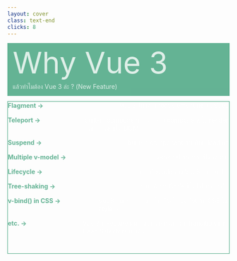 ```yaml
---
layout: cover
class: text-end
clicks: 8
---
```


<PageNumber :page="$page" />

<div v-click="[0, 9]" class="custom-background-title">
  <p
    v-click="[0, 9]"
    v-motion
    :initial="{ x: -400 }"
    :enter="{ x: 0 }"
    :leave="{ x: 500 }"
    class="custom-title"
  >
    Why Vue 3
  </p>
  <p
    v-click="[0, 9]"
    v-motion
    :initial="{ x: -200 }"
    :enter="{ x: 0 }"
    :leave="{ x: 200 }"
    class="custom-sub-title"
  >
    แล้วทำไมต้อง Vue 3 ล่ะ ? (New Feature)
  </p>
</div>
<div class="custom-container">
  <div
    v-click="[1, 9]"
    v-motion
    :initial="{ x: -400 }"
    :enter="{ x: 0 }"
    :leave="{ x: 400 }"
    class="custom-height-box custom-border-box pa-3"
  >
    <div class="mt-0">
      <div v-click="[1, 9]" class="custom-display-box-title">
        <p class="custom-display-subtitle-content-list">
          <span class="custom-subtitle-list"> Flagment -> </span>
          <span class="custom-content-list"> Vue 3 ไม่ต้องมี root element เหมือน Vue2 </span>
        </p>
      </div>
      <div v-click="[2, 9]" class="custom-display-box-title">
        <p class="custom-display-subtitle-content-list">
          <span class="custom-subtitle-list"> Teleport -> </span>
          <span class="custom-content-list">
            built-in component สำหรับย้าย component ไป render ยังตำแหน่งอื่นใน DOM
          </span>
        </p>
      </div>
      <div v-click="[3, 9]" class="custom-display-box-title">
        <p class="custom-display-subtitle-content-list">
          <span class="custom-subtitle-list"> Suspend -> </span>
          <span class="custom-content-list"> built-in component สำหรับทำ loading </span>
        </p>
      </div>
      <div v-click="[4, 9]" class="custom-display-box-title">
        <p class="custom-display-subtitle-content-list">
          <span class="custom-subtitle-list"> Multiple v-model -> </span>
          <span class="custom-content-list"> v-model สามารถใส่ได้หลายตัว </span>
        </p>
      </div>
      <div v-click="[5, 9]" class="custom-display-box-title">
        <p class="custom-display-subtitle-content-list">
          <span class="custom-subtitle-list"> Lifecycle -> </span>
          <span class="custom-content-list"> ชื่อ Lifecycle ของ Vue3 เปลี่ยนแปลง </span>
        </p>
      </div>
      <div v-click="[6, 9]" class="custom-display-box-title">
        <p class="custom-display-subtitle-content-list">
          <span class="custom-subtitle-list"> Tree-shaking​ -> </span>
          <span class="custom-content-list"> มีระบบจัดการ Code ที่ไม่ได้ใช้งานที่ดีขึ้น </span>
        </p>
      </div>
      <div v-click="[7, 9]" class="custom-display-box-title">
        <p class="custom-display-subtitle-content-list">
          <span class="custom-subtitle-list"> v-bind() in CSS -> </span>
          <span class="custom-content-list"> Vue3 สามารถผูกตัวแปรใน TS ใน script กับ CSS ใน style ได้ </span>
        </p>
      </div>
      <div v-click="[8, 9]" class="custom-display-box-title">
        <p class="custom-display-subtitle-content-list">
          <span class="custom-subtitle-list"> etc. -> </span>
          <span class="custom-content-list"> 
            Vue 3 มี Feature ที่น่าสนใจอีกหลายตัวเช่น Transition และ Deep Selectors เป็นต้น
          </span>
        </p>
      </div>
    </div>
  </div>
</div>


<style>
.slidev-layout {
  padding: 28px;
  background: #35485d;
  z-index: 2;
  ::-webkit-scrollbar {
    width: 4px !important;
    height: 4px !important;
  }
  ::-webkit-scrollbar-thumb {
    border-radius: 8px !important;
    background: grey !important;
  }
  ::-webkit-scrollbar-track {
    background: transparent !important;
  }
}
.custom-background-title {
  background-color: #3fa17b;
  padding: 12px;
  opacity: 0.8;
}
.custom-title {
  font-size: 68px;
  line-height: 4rem;
  margin: 0;
}
.custom-sub-title {
  margin-bottom: 0;
}
.custom-container {
  display: grid;
  grid-template-columns: 1fr;
  gap: 12px;
  padding-top: 12px;
}
.custom-height-box {
  max-height: 344px;
  min-height: 344px;
  height: 344px;
  overflow-y: auto;
  overflow-x: hidden;
}
.custom-border-box {
  border: 1px;
  border-style: solid;
  border-color: #3fa17b;
}
.custom-display-box-title {
  display: flex;
  justify-content: end;
}
.custom-display-subtitle-content-list {
  display: flex;
  justify-content: space-between;
  width: 100%;
  margin: 0;
  margin-bottom: 15px
}
.custom-subtitle-list {
  display: block;
  width: 240px;
  font-weight: bold;
  color: #3fa17b !important;
}
p {
  color: white !important;
  opacity: 0.8 !important;
}
</style>

<!--
  อธิบายตาม Slide
  Vue 2 มาถึง EOL
-->